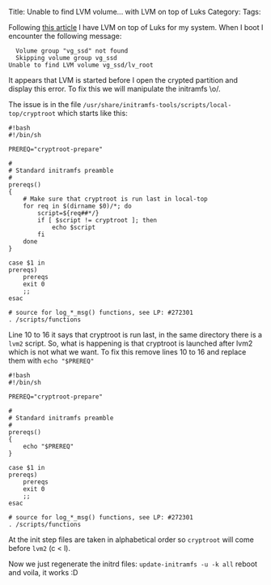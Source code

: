 Title: Unable to find LVM volume... with LVM on top of Luks
Category:
Tags:


Following [this article]({filename}/2015-08-18.debian-install-2.md)
I have LVM on top of Luks for my system.
When I boot I encounter the following message:

```
  Volume group "vg_ssd" not found
  Skipping volume group vg_ssd
Unable to find LVM volume vg_ssd/lv_root
```

It appears that LVM is started before I open the crypted partition and display this error.
To fix this we will manipulate the initramfs \o/.

The issue is in the file `/usr/share/initramfs-tools/scripts/local-top/cryptroot`
which starts like this:
```
#!bash
#!/bin/sh

PREREQ="cryptroot-prepare"

#
# Standard initramfs preamble
#
prereqs()
{
	# Make sure that cryptroot is run last in local-top
	for req in $(dirname $0)/*; do
		script=${req##*/}
		if [ $script != cryptroot ]; then
			echo $script
		fi
	done
}

case $1 in
prereqs)
	prereqs
	exit 0
	;;
esac

# source for log_*_msg() functions, see LP: #272301
. /scripts/functions
```

Line 10 to 16 it says that cryptroot is run last, in the same directory there is a `lvm2`
script. So, what is happening is that cryptroot is launched after lvm2 which is not what we want.
To fix this remove lines 10 to 16 and replace them with `echo "$PREREQ"`

```
#!bash
#!/bin/sh

PREREQ="cryptroot-prepare"

#
# Standard initramfs preamble
#
prereqs()
{
	echo "$PREREQ"
}

case $1 in
prereqs)
	prereqs
	exit 0
	;;
esac

# source for log_*_msg() functions, see LP: #272301
. /scripts/functions
```

At the init step files are taken in alphabetical order so `cryptroot` will come before
`lvm2` (c < l).

Now we just regenerate the initrd files: `update-initramfs -u -k all` reboot and voila, it works :D


